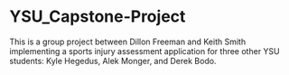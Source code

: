 # YSU_Capstone-Project
This is a group project between Dillon Freeman and Keith Smith implementing a sports injury assessment application for three other YSU students: Kyle Hegedus, Alek Monger, and Derek Bodo.
